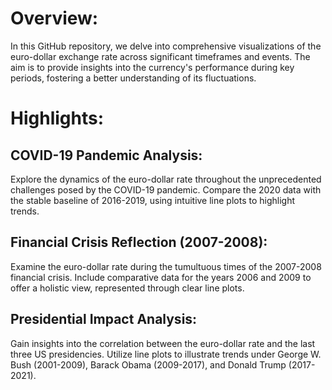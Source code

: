 # Overview:
In this GitHub repository, we delve into comprehensive visualizations of the euro-dollar exchange rate across significant timeframes and events. The aim is to provide insights into the currency's performance during key periods, fostering a better understanding of its fluctuations.

# Highlights:
## COVID-19 Pandemic Analysis:

Explore the dynamics of the euro-dollar rate throughout the unprecedented challenges posed by the COVID-19 pandemic.
Compare the 2020 data with the stable baseline of 2016-2019, using intuitive line plots to highlight trends.

## Financial Crisis Reflection (2007-2008):

Examine the euro-dollar rate during the tumultuous times of the 2007-2008 financial crisis.
Include comparative data for the years 2006 and 2009 to offer a holistic view, represented through clear line plots.

## Presidential Impact Analysis:

Gain insights into the correlation between the euro-dollar rate and the last three US presidencies.
Utilize line plots to illustrate trends under George W. Bush (2001-2009), Barack Obama (2009-2017), and Donald Trump (2017-2021).
